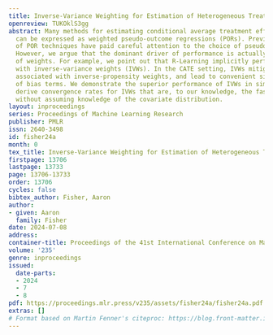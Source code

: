 ```yaml
---
title: Inverse-Variance Weighting for Estimation of Heterogeneous Treatment Effects
openreview: TUKOklS3gg
abstract: Many methods for estimating conditional average treatment effects (CATEs)
  can be expressed as weighted pseudo-outcome regressions (PORs). Previous comparisons
  of POR techniques have paid careful attention to the choice of pseudo-outcome transformation.
  However, we argue that the dominant driver of performance is actually the choice
  of weights. For example, we point out that R-Learning implicitly performs a POR
  with inverse-variance weights (IVWs). In the CATE setting, IVWs mitigate the instability
  associated with inverse-propensity weights, and lead to convenient simplifications
  of bias terms. We demonstrate the superior performance of IVWs in simulations, and
  derive convergence rates for IVWs that are, to our knowledge, the fastest yet shown
  without assuming knowledge of the covariate distribution.
layout: inproceedings
series: Proceedings of Machine Learning Research
publisher: PMLR
issn: 2640-3498
id: fisher24a
month: 0
tex_title: Inverse-Variance Weighting for Estimation of Heterogeneous Treatment Effects
firstpage: 13706
lastpage: 13733
page: 13706-13733
order: 13706
cycles: false
bibtex_author: Fisher, Aaron
author:
- given: Aaron
  family: Fisher
date: 2024-07-08
address:
container-title: Proceedings of the 41st International Conference on Machine Learning
volume: '235'
genre: inproceedings
issued:
  date-parts:
  - 2024
  - 7
  - 8
pdf: https://proceedings.mlr.press/v235/assets/fisher24a/fisher24a.pdf
extras: []
# Format based on Martin Fenner's citeproc: https://blog.front-matter.io/posts/citeproc-yaml-for-bibliographies/
---
```

